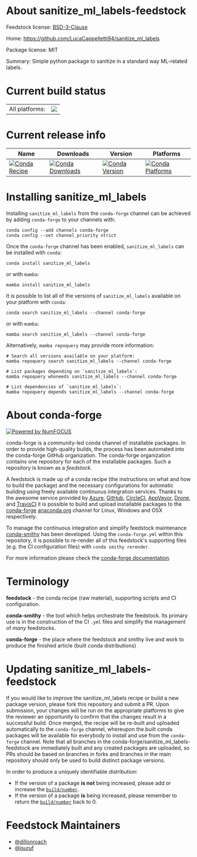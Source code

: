 About sanitize_ml_labels-feedstock
==================================

Feedstock license: [BSD-3-Clause](https://github.com/conda-forge/sanitize_ml_labels-feedstock/blob/main/LICENSE.txt)

Home: https://github.com/LucaCappelletti94/sanitize_ml_labels

Package license: MIT

Summary: Simple python package to sanitize in a standard way ML-related labels.

Current build status
====================


<table><tr><td>All platforms:</td>
    <td>
      <a href="https://dev.azure.com/conda-forge/feedstock-builds/_build/latest?definitionId=21395&branchName=main">
        <img src="https://dev.azure.com/conda-forge/feedstock-builds/_apis/build/status/sanitize_ml_labels-feedstock?branchName=main">
      </a>
    </td>
  </tr>
</table>

Current release info
====================

| Name | Downloads | Version | Platforms |
| --- | --- | --- | --- |
| [![Conda Recipe](https://img.shields.io/badge/recipe-sanitize_ml_labels-green.svg)](https://anaconda.org/conda-forge/sanitize_ml_labels) | [![Conda Downloads](https://img.shields.io/conda/dn/conda-forge/sanitize_ml_labels.svg)](https://anaconda.org/conda-forge/sanitize_ml_labels) | [![Conda Version](https://img.shields.io/conda/vn/conda-forge/sanitize_ml_labels.svg)](https://anaconda.org/conda-forge/sanitize_ml_labels) | [![Conda Platforms](https://img.shields.io/conda/pn/conda-forge/sanitize_ml_labels.svg)](https://anaconda.org/conda-forge/sanitize_ml_labels) |

Installing sanitize_ml_labels
=============================

Installing `sanitize_ml_labels` from the `conda-forge` channel can be achieved by adding `conda-forge` to your channels with:

```
conda config --add channels conda-forge
conda config --set channel_priority strict
```

Once the `conda-forge` channel has been enabled, `sanitize_ml_labels` can be installed with `conda`:

```
conda install sanitize_ml_labels
```

or with `mamba`:

```
mamba install sanitize_ml_labels
```

It is possible to list all of the versions of `sanitize_ml_labels` available on your platform with `conda`:

```
conda search sanitize_ml_labels --channel conda-forge
```

or with `mamba`:

```
mamba search sanitize_ml_labels --channel conda-forge
```

Alternatively, `mamba repoquery` may provide more information:

```
# Search all versions available on your platform:
mamba repoquery search sanitize_ml_labels --channel conda-forge

# List packages depending on `sanitize_ml_labels`:
mamba repoquery whoneeds sanitize_ml_labels --channel conda-forge

# List dependencies of `sanitize_ml_labels`:
mamba repoquery depends sanitize_ml_labels --channel conda-forge
```


About conda-forge
=================

[![Powered by
NumFOCUS](https://img.shields.io/badge/powered%20by-NumFOCUS-orange.svg?style=flat&colorA=E1523D&colorB=007D8A)](https://numfocus.org)

conda-forge is a community-led conda channel of installable packages.
In order to provide high-quality builds, the process has been automated into the
conda-forge GitHub organization. The conda-forge organization contains one repository
for each of the installable packages. Such a repository is known as a *feedstock*.

A feedstock is made up of a conda recipe (the instructions on what and how to build
the package) and the necessary configurations for automatic building using freely
available continuous integration services. Thanks to the awesome service provided by
[Azure](https://azure.microsoft.com/en-us/services/devops/), [GitHub](https://github.com/),
[CircleCI](https://circleci.com/), [AppVeyor](https://www.appveyor.com/),
[Drone](https://cloud.drone.io/welcome), and [TravisCI](https://travis-ci.com/)
it is possible to build and upload installable packages to the
[conda-forge](https://anaconda.org/conda-forge) [anaconda.org](https://anaconda.org/)
channel for Linux, Windows and OSX respectively.

To manage the continuous integration and simplify feedstock maintenance
[conda-smithy](https://github.com/conda-forge/conda-smithy) has been developed.
Using the ``conda-forge.yml`` within this repository, it is possible to re-render all of
this feedstock's supporting files (e.g. the CI configuration files) with ``conda smithy rerender``.

For more information please check the [conda-forge documentation](https://conda-forge.org/docs/).

Terminology
===========

**feedstock** - the conda recipe (raw material), supporting scripts and CI configuration.

**conda-smithy** - the tool which helps orchestrate the feedstock.
                   Its primary use is in the construction of the CI ``.yml`` files
                   and simplify the management of *many* feedstocks.

**conda-forge** - the place where the feedstock and smithy live and work to
                  produce the finished article (built conda distributions)


Updating sanitize_ml_labels-feedstock
=====================================

If you would like to improve the sanitize_ml_labels recipe or build a new
package version, please fork this repository and submit a PR. Upon submission,
your changes will be run on the appropriate platforms to give the reviewer an
opportunity to confirm that the changes result in a successful build. Once
merged, the recipe will be re-built and uploaded automatically to the
`conda-forge` channel, whereupon the built conda packages will be available for
everybody to install and use from the `conda-forge` channel.
Note that all branches in the conda-forge/sanitize_ml_labels-feedstock are
immediately built and any created packages are uploaded, so PRs should be based
on branches in forks and branches in the main repository should only be used to
build distinct package versions.

In order to produce a uniquely identifiable distribution:
 * If the version of a package **is not** being increased, please add or increase
   the [``build/number``](https://docs.conda.io/projects/conda-build/en/latest/resources/define-metadata.html#build-number-and-string).
 * If the version of a package **is** being increased, please remember to return
   the [``build/number``](https://docs.conda.io/projects/conda-build/en/latest/resources/define-metadata.html#build-number-and-string)
   back to 0.

Feedstock Maintainers
=====================

* [@dillonroach](https://github.com/dillonroach/)
* [@isuruf](https://github.com/isuruf/)

